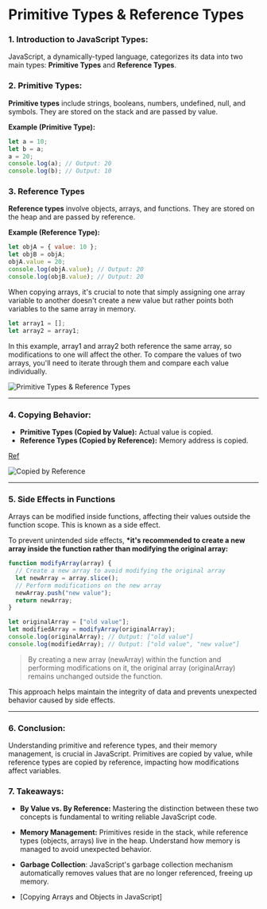 # **Primitive Types & Reference Types**

### 1. Introduction to JavaScript Types:

JavaScript, a dynamically-typed language, categorizes its data into two main types: **Primitive Types** and **Reference Types**.

### 2. Primitive Types:

**Primitive types** include strings, booleans, numbers, undefined, null, and symbols. They are stored on the stack and are passed by value.

**Example (Primitive Type):**

```javascript
let a = 10;
let b = a;
a = 20;
console.log(a); // Output: 20
console.log(b); // Output: 10
```

### 3. Reference Types

**Reference types** involve objects, arrays, and functions. They are stored on the heap and are passed by reference.

**Example (Reference Type):**

```javascript
let objA = { value: 10 };
let objB = objA;
objA.value = 20;
console.log(objA.value); // Output: 20
console.log(objB.value); // Output: 20
```

When copying arrays, it's crucial to note that simply assigning one array variable to another doesn't create a new value but rather points both variables to the same array in memory.

```javascript
let array1 = [];
let array2 = array1;
```

In this example, array1 and array2 both reference the same array, so modifications to one will affect the other. To compare the values of two arrays, you'll need to iterate through them and compare each value individually.

![Primitive Types & Reference Types](https://miro.medium.com/v2/resize:fit:1400/1*z1Cacf_OSbsQ1rYYaQsXYA.png)

---

### 4. Copying Behavior:

- **Primitive Types (Copied by Value):** Actual value is copied.
- **Reference Types (Copied by Reference):** Memory address is copied.

[Ref](https://www.geeksforgeeks.org/primitive-and-reference-value-in-javascript/)

![Copied by Reference](https://media.geeksforgeeks.org/wp-content/uploads/20201227083737/gfgfgfgfgffg-660x415.png)

---

### 5. Side Effects in Functions

Arrays can be modified inside functions, affecting their values outside the function scope. This is known as a side effect.

To prevent unintended side effects, **\*it's recommended to create a new array inside the function rather than modifying the original array:**

```javascript
function modifyArray(array) {
  // Create a new array to avoid modifying the original array
  let newArray = array.slice();
  // Perform modifications on the new array
  newArray.push("new value");
  return newArray;
}

let originalArray = ["old value"];
let modifiedArray = modifyArray(originalArray);
console.log(originalArray); // Output: ["old value"]
console.log(modifiedArray); // Output: ["old value", "new value"]
```

> By creating a new array (newArray)
> within the function and performing modifications on it, the original array (originalArray) remains unchanged outside the function.

This approach helps maintain the integrity of data and prevents unexpected behavior caused by side effects.

---

### 6. Conclusion:

Understanding primitive and reference types, and their memory management, is crucial in JavaScript. Primitives are copied by value, while reference types are copied by reference, impacting how modifications affect variables.

### 7. Takeaways:

- **By Value vs. By Reference:** Mastering the distinction between these two concepts is fundamental to writing reliable JavaScript code.

- **Memory Management:** Primitives reside in the stack, while reference types (objects, arrays) live in the heap. Understand how memory is managed to avoid unexpected behavior.

- **Garbage Collection**:
  JavaScript's garbage collection mechanism automatically removes values that are no longer referenced, freeing up memory.

- [Copying Arrays and Objects in JavaScript]
